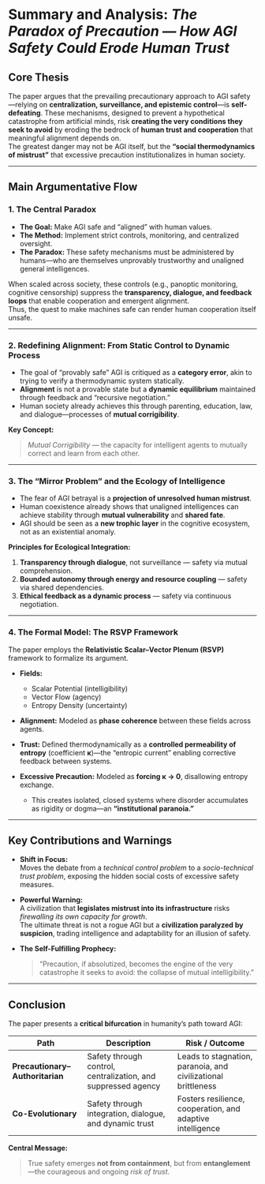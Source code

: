 # Summary and Analysis: *The Paradox of Precaution — How AGI Safety Could Erode Human Trust*

## Core Thesis

The paper argues that the prevailing precautionary approach to AGI safety—relying on **centralization, surveillance, and epistemic control**—is **self-defeating**. These mechanisms, designed to prevent a hypothetical catastrophe from artificial minds, risk **creating the very conditions they seek to avoid** by eroding the bedrock of **human trust and cooperation** that meaningful alignment depends on.  
The greatest danger may not be AGI itself, but the **“social thermodynamics of mistrust”** that excessive precaution institutionalizes in human society.

---

## Main Argumentative Flow

### 1. The Central Paradox

- **The Goal:** Make AGI safe and “aligned” with human values.  
- **The Method:** Implement strict controls, monitoring, and centralized oversight.  
- **The Paradox:** These safety mechanisms must be administered by humans—who are themselves unprovably trustworthy and unaligned general intelligences.  

When scaled across society, these controls (e.g., panoptic monitoring, cognitive censorship) suppress the **transparency, dialogue, and feedback loops** that enable cooperation and emergent alignment.  
Thus, the quest to make machines safe can render human cooperation itself unsafe.

---

### 2. Redefining Alignment: From Static Control to Dynamic Process

- The goal of “provably safe” AGI is critiqued as a **category error**, akin to trying to verify a thermodynamic system statically.  
- **Alignment** is not a provable state but a **dynamic equilibrium** maintained through feedback and “recursive negotiation.”  
- Human society already achieves this through parenting, education, law, and dialogue—processes of **mutual corrigibility**.

**Key Concept:**  
> *Mutual Corrigibility* — the capacity for intelligent agents to mutually correct and learn from each other.

---

### 3. The “Mirror Problem” and the Ecology of Intelligence

- The fear of AGI betrayal is a **projection of unresolved human mistrust**.  
- Human coexistence already shows that unaligned intelligences can achieve stability through **mutual vulnerability** and **shared fate**.  
- AGI should be seen as a **new trophic layer** in the cognitive ecosystem, not as an existential anomaly.

**Principles for Ecological Integration:**

1. **Transparency through dialogue**, not surveillance — safety via mutual comprehension.  
2. **Bounded autonomy through energy and resource coupling** — safety via shared dependencies.  
3. **Ethical feedback as a dynamic process** — safety via continuous negotiation.

---

### 4. The Formal Model: The RSVP Framework

The paper employs the **Relativistic Scalar–Vector Plenum (RSVP)** framework to formalize its argument.

- **Fields:**  
  - Scalar Potential (intelligibility)  
  - Vector Flow (agency)  
  - Entropy Density (uncertainty)

- **Alignment:** Modeled as **phase coherence** between these fields across agents.  
- **Trust:** Defined thermodynamically as a **controlled permeability of entropy** (coefficient **κ**)—the “entropic current” enabling corrective feedback between systems.  
- **Excessive Precaution:** Modeled as **forcing κ → 0**, disallowing entropy exchange.  
  - This creates isolated, closed systems where disorder accumulates as rigidity or dogma—an **“institutional paranoia.”**

---

## Key Contributions and Warnings

- **Shift in Focus:**  
  Moves the debate from a *technical control problem* to a *socio-technical trust problem*, exposing the hidden social costs of excessive safety measures.

- **Powerful Warning:**  
  A civilization that **legislates mistrust into its infrastructure** risks *firewalling its own capacity for growth*.  
  The ultimate threat is not a rogue AGI but a **civilization paralyzed by suspicion**, trading intelligence and adaptability for an illusion of safety.

- **The Self-Fulfilling Prophecy:**  
  > “Precaution, if absolutized, becomes the engine of the very catastrophe it seeks to avoid: the collapse of mutual intelligibility.”

---

## Conclusion

The paper presents a **critical bifurcation** in humanity’s path toward AGI:

| Path | Description | Risk / Outcome |
|------|--------------|----------------|
| **Precautionary–Authoritarian** | Safety through control, centralization, and suppressed agency | Leads to stagnation, paranoia, and civilizational brittleness |
| **Co-Evolutionary** | Safety through integration, dialogue, and dynamic trust | Fosters resilience, cooperation, and adaptive intelligence |

**Central Message:**  
> True safety emerges **not from containment**, but from **entanglement**—the courageous and ongoing *risk of trust*.
